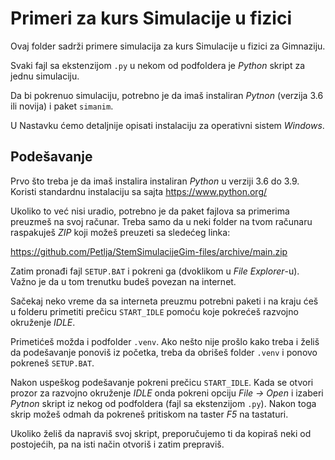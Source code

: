 # Primeri za kurs Simulacije u fizici

Ovaj folder sadrži primere simulacija za kurs Simulacije u fizici za Gimnaziju.

Svaki fajl sa ekstenzijom `.py` u nekom od podfoldera je _Python_ skript za
jednu simulaciju. 

Da bi pokrenuo simulaciju, potrebno je da imaš instaliran _Pytnon_ (verzija 3.6 ili novija) i paket `simanim`.

U Nastavku ćemo detaljnije opisati instalaciju za operativni sistem _Windows_.

## Podešavanje

Prvo što treba je da imaš instalira instaliran _Python_ u verziji 3.6 do 3.9. Koristi standardnu instalaciju sa
sajta https://www.python.org/

Ukoliko to već nisi uradio, potrebno je da paket fajlova sa primerima preuzmeš na svoj računar. Treba samo da u neki 
folder na tvom računaru raspakuješ _ZIP_ koji možeš preuzeti sa sledećeg linka: 

https://github.com/Petlja/StemSimulacijeGim-files/archive/main.zip

Zatim pronađi fajl `SETUP.BAT` i pokreni ga (dvoklikom u *File Explorer*-u). Važno je da u tom trenutku budeš povezan na internet.

Sačekaj neko vreme da sa interneta preuzmu potrebni paketi i na kraju ćeš u folderu primetiti prečicu `START_IDLE` pomoću koje 
pokrećeš razvojno okruženje _IDLE_. 

Primetićeš možda i podfolder `.venv`. Ako nešto nije prošlo kako treba i želiš da podešavanje ponoviš iz početka, 
treba da obrišeš folder `.venv` i ponovo pokreneš `SETUP.BAT`.

Nakon uspeškog podešavanje pokreni prečicu `START_IDLE`. Kada se otvori prozor za razvojno okruženje _IDLE_ onda pokreni opciju _File -> Open_ i izaberi
_Pytnon_ skript iz nekog od podfoldera (fajl sa ekstenzijom `.py`). Nakon toga skrip možeš odmah da pokreneš pritiskom na taster _F5_ na tastaturi.

Ukoliko želiš da napraviš svoj skript, preporučujemo ti da kopiraš neki od postojećih, pa na isti način otvoriš i zatim prepraviš.
